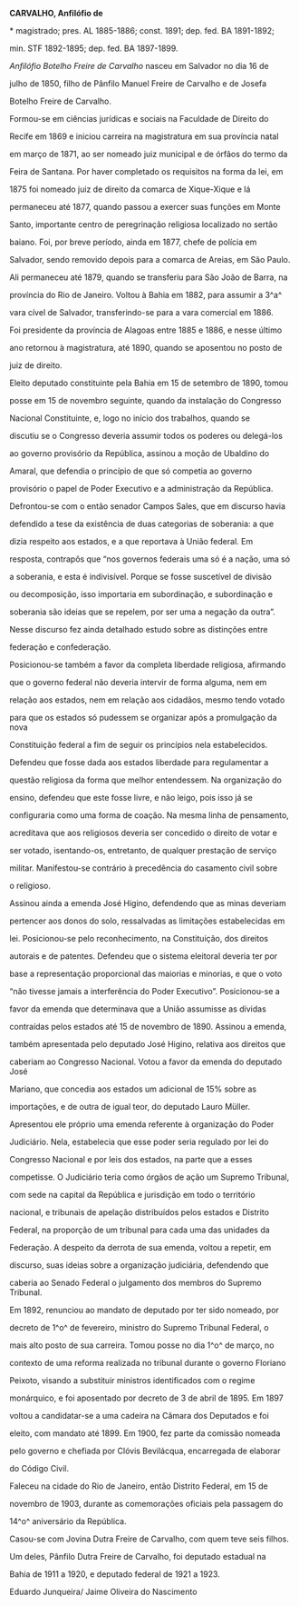 **CARVALHO, Anfilófio de**



\* magistrado; pres. AL 1885-1886; const. 1891; dep. fed. BA 1891-1892;

min. STF 1892-1895; dep. fed. BA 1897-1899.



*Anfilófio Botelho Freire de Carvalho* nasceu em Salvador no dia 16 de

julho de 1850, filho de Pânfilo Manuel Freire de Carvalho e de Josefa

Botelho Freire de Carvalho.



Formou-se em ciências jurídicas e sociais na Faculdade de Direito do

Recife em 1869 e iniciou carreira na magistratura em sua província natal

em março de 1871, ao ser nomeado juiz municipal e de órfãos do termo da

Feira de Santana. Por haver completado os requisitos na forma da lei, em

1875 foi nomeado juiz de direito da comarca de Xique-Xique e lá

permaneceu até 1877, quando passou a exercer suas funções em Monte

Santo, importante centro de peregrinação religiosa localizado no sertão

baiano. Foi, por breve período, ainda em 1877, chefe de polícia em

Salvador, sendo removido depois para a comarca de Areias, em São Paulo.

Ali permaneceu até 1879, quando se transferiu para São João de Barra, na

província do Rio de Janeiro. Voltou à Bahia em 1882, para assumir a 3^a^

vara cível de Salvador, transferindo-se para a vara comercial em 1886.

Foi presidente da província de Alagoas entre 1885 e 1886, e nesse último

ano retornou à magistratura, até 1890, quando se aposentou no posto de

juiz de direito.



Eleito deputado constituinte pela Bahia em 15 de setembro de 1890, tomou

posse em 15 de novembro seguinte, quando da instalação do Congresso

Nacional Constituinte, e, logo no início dos trabalhos, quando se

discutiu se o Congresso deveria assumir todos os poderes ou delegá-los

ao governo provisório da República, assinou a moção de Ubaldino do

Amaral, que defendia o princípio de que só competia ao governo

provisório o papel de Poder Executivo e a administração da República.

Defrontou-se com o então senador Campos Sales, que em discurso havia

defendido a tese da existência de duas categorias de soberania: a que

dizia respeito aos estados, e a que reportava à União federal. Em

resposta, contrapôs que “nos governos federais uma só é a nação, uma só

a soberania, e esta é indivisível. Porque se fosse suscetível de divisão

ou decomposição, isso importaria em subordinação, e subordinação e

soberania são ideias que se repelem, por ser uma a negação da outra”.

Nesse discurso fez ainda detalhado estudo sobre as distinções entre

federação e confederação.



Posicionou-se também a favor da completa liberdade religiosa, afirmando

que o governo federal não deveria intervir de forma alguma, nem em

relação aos estados, nem em relação aos cidadãos, mesmo tendo votado

para que os estados só pudessem se organizar após a promulgação da nova

Constituição federal a fim de seguir os princípios nela estabelecidos.

Defendeu que fosse dada aos estados liberdade para regulamentar a

questão religiosa da forma que melhor entendessem. Na organização do

ensino, defendeu que este fosse livre, e não leigo, pois isso já se

configuraria como uma forma de coação. Na mesma linha de pensamento,

acreditava que aos religiosos deveria ser concedido o direito de votar e

ser votado, isentando-os, entretanto, de qualquer prestação de serviço

militar. Manifestou-se contrário à precedência do casamento civil sobre

o religioso.



Assinou ainda a emenda José Higino, defendendo que as minas deveriam

pertencer aos donos do solo, ressalvadas as limitações estabelecidas em

lei. Posicionou-se pelo reconhecimento, na Constituição, dos direitos

autorais e de patentes. Defendeu que o sistema eleitoral deveria ter por

base a representação proporcional das maiorias e minorias, e que o voto

“não tivesse jamais a interferência do Poder Executivo”. Posicionou-se a

favor da emenda que determinava que a União assumisse as dívidas

contraídas pelos estados até 15 de novembro de 1890. Assinou a emenda,

também apresentada pelo deputado José Higino, relativa aos direitos que

caberiam ao Congresso Nacional. Votou a favor da emenda do deputado José

Mariano, que concedia aos estados um adicional de 15% sobre as

importações, e de outra de igual teor, do deputado Lauro Müller.



Apresentou ele próprio uma emenda referente à organização do Poder

Judiciário. Nela, estabelecia que esse poder seria regulado por lei do

Congresso Nacional e por leis dos estados, na parte que a esses

competisse. O Judiciário teria como órgãos de ação um Supremo Tribunal,

com sede na capital da República e jurisdição em todo o território

nacional, e tribunais de apelação distribuídos pelos estados e Distrito

Federal, na proporção de um tribunal para cada uma das unidades da

Federação. A despeito da derrota de sua emenda, voltou a repetir, em

discurso, suas ideias sobre a organização judiciária, defendendo que

caberia ao Senado Federal o julgamento dos membros do Supremo Tribunal.



Em 1892, renunciou ao mandato de deputado por ter sido nomeado, por

decreto de 1^o^ de fevereiro, ministro do Supremo Tribunal Federal, o

mais alto posto de sua carreira. Tomou posse no dia 1^o^ de março, no

contexto de uma reforma realizada no tribunal durante o governo Floriano

Peixoto, visando a substituir ministros identificados com o regime

monárquico, e foi aposentado por decreto de 3 de abril de 1895. Em 1897

voltou a candidatar-se a uma cadeira na Câmara dos Deputados e foi

eleito, com mandato até 1899. Em 1900, fez parte da comissão nomeada

pelo governo e chefiada por Clóvis Bevilácqua, encarregada de elaborar

do Código Civil.



Faleceu na cidade do Rio de Janeiro, então Distrito Federal, em 15 de

novembro de 1903, durante as comemorações oficiais pela passagem do

14^o^ aniversário da República.



Casou-se com Jovina Dutra Freire de Carvalho, com quem teve seis filhos.

Um deles, Pânfilo Dutra Freire de Carvalho, foi deputado estadual na

Bahia de 1911 a 1920, e deputado federal de 1921 a 1923.



Eduardo Junqueira/ Jaime Oliveira do Nascimento



